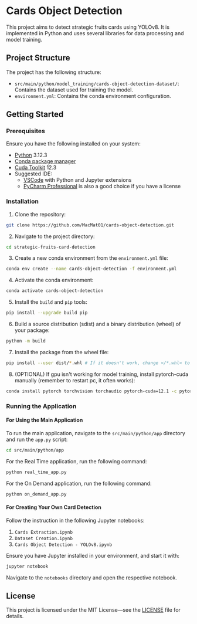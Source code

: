 # Cards Object Detection

This project aims to detect strategic fruits cards using YOLOv8. It is implemented in Python and uses several libraries
for data processing and model training.

## Project Structure

The project has the following structure:

- `src/main/python/model_training/cards-object-detection-dataset/`: Contains the dataset used for training the
  model.
- `environment.yml`: Contains the conda environment configuration.

## Getting Started

### Prerequisites

Ensure you have the following installed on your system:

- [Python](https://www.python.org/downloads/) 3.12.3
- [Conda package manager](https://www.anaconda.com/download)
- [Cuda Toolkit](https://developer.nvidia.com/cuda-toolkit-archive) 12.3
- Suggested IDE:
    - [VSCode](https://code.visualstudio.com/Download) with Python and Jupyter extensions
    - [PyCharm Professional](https://www.jetbrains.com/pycharm/download/?section=windows) is also a good choice if you
      have a license

### Installation

1. Clone the repository:

```bash
git clone https://github.com/MacMat01/cards-object-detection.git
```

2. Navigate to the project directory:

```bash
cd strategic-fruits-card-detection
```

3. Create a new conda environment from the `environment.yml` file:

```bash
conda env create --name cards-object-detection -f environment.yml
```

4. Activate the conda environment:

```bash
conda activate cards-object-detection
```

5. Install the `build` and `pip` tools:

```bash
pip install --upgrade build pip
```

6. Build a source distribution (sdist) and a binary distribution (wheel) of your package:

```bash
python -m build
```

7. Install the package from the wheel file:

```bash
pip install --user dist/*.whl # If it doesn't work, change </*.whl> to the name of the wheel file generated in step 6
```

8. (OPTIONAL) If gpu isn't working for model training, install pytorch-cuda manually (remember to restart pc, it often
   works):

```bash
conda install pytorch torchvision torchaudio pytorch-cuda=12.1 -c pytorch -c nvidia
```

### Running the Application

#### For Using the Main Application

To run the main application, navigate to the `src/main/python/app` directory and run the `app.py` script:

```bash
cd src/main/python/app
```
For the Real Time application, run the following command:
```bash
python real_time_app.py
```

For the On Demand application, run the following command:
```bash
python on_demand_app.py
```

#### For Creating Your Own Card Detection

Follow the instruction in the following Jupyter notebooks:

1. `Cards Extraction.ipynb`
2. `Dataset Creation.ipynb`
3. `Cards Object Detection - YOLOv8.ipynb`

Ensure you have Jupyter installed in your environment, and start it with:

```bash
jupyter notebook
```

Navigate to the `notebooks` directory and open the respective notebook.

## License

This project is licensed under the MIT License—see the [LICENSE](LICENSE) file for details.
